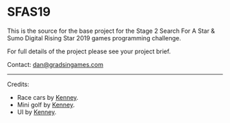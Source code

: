 # SFAS19

This is the source for the base project for the Stage 2 Search For A Star & Sumo Digital Rising Star 2019 games programming challenge.

For full details of the project please see your project brief.

Contact: dan@gradsingames.com 

---

Credits:

- Race cars by [Kenney](https://kenney.nl).
- Mini golf by [Kenney](https://kenney.nl).
- UI by [Kenney](https://kenney.nl).

